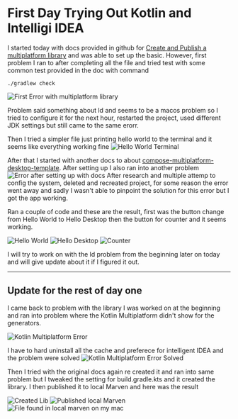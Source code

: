 # First Day Trying Out Kotlin and Intelligi IDEA

I started today with docs provided in github for [Create and Publish a multiplatform library](https://kotlinlang.org/docs/multiplatform-library.html) and was able to set up the basic. However, first problem I ran to after completing all the file and tried test with some common test provided in the doc with command

```
./gradlew check
```

![First Error with multiplatform library](/images//Error%20With%20ld%20when%20trying%20to%20setup%20multiplatform%20Lib.png)

Problem said something about ld and seems to be a macos problem so I tried to configure it for the next hour, restarted the project, used different JDK settings but still came to the same erorr.

Then I tried a simpler file just printing hello world to the terminal and it seems like everything working fine
![Hello World Terminal](/images/Basic%20function%20with%20saying%20helloworld%20in%20terminal.png)

After that I started with another docs to about [compose-multiplatform-desktop-template](https://github.com/JetBrains/compose-multiplatform-desktop-template#readme). After setting up I also ran into another problem ![Error after setting up with docs](/images/Error%20when%20trying%20to%20set%20up%20project%20for%20desktop%20app.png) After research and multiple attemp to config the system, deleted and recreated project, for some reason the error went away and sadly I wasn't able to pinpoint the solution for this error but I got the app working.

Ran a couple of code and these are the result, first was the button change from Hello World to Hello Desktop then the button for counter and it seems working.

![Hello World](/images/App%20running%20button%20hello%20world.png)
![Hello Desktop](/images/Got%20App%20to%20work.%20button%20change%20from%20Hello%20Wold%20to%20Hello%20Desktop.png)
![Counter](/images/Adding%20on%20counter%20for%20button.png)

I will try to work on with the ld problem from the beginning later on today and will give update about it if I figured it out.

---

## Update for the rest of day one

I came back to problem with the library I was worked on at the beginning and ran into problem where the Kotlin Multiplatform didn't show for the generators.

![Kotlin Multiplatform Error](/images/Kotlin%20Generator%20not%20found.png)

I have to hard uninstall all the cache and preferece for intelligent IDEA and the problem were solved
![Kotlin Multiplatform Error Solved](/images/Kotlin%20Generator%20found.png)

Then I tried with the original docs again re created it and ran into same problem but I tweaked the setting for build.gradle.kts and it created the library. I then published it to local Marven and here was the result

![Created Lib](/images/Test%20successful%20.png)
![Published local Marven](/images/Published%20to%20local%20Marven.png)
![File found in local marven on my mac](/images/library%20found%20in%20local%20marven.png)
